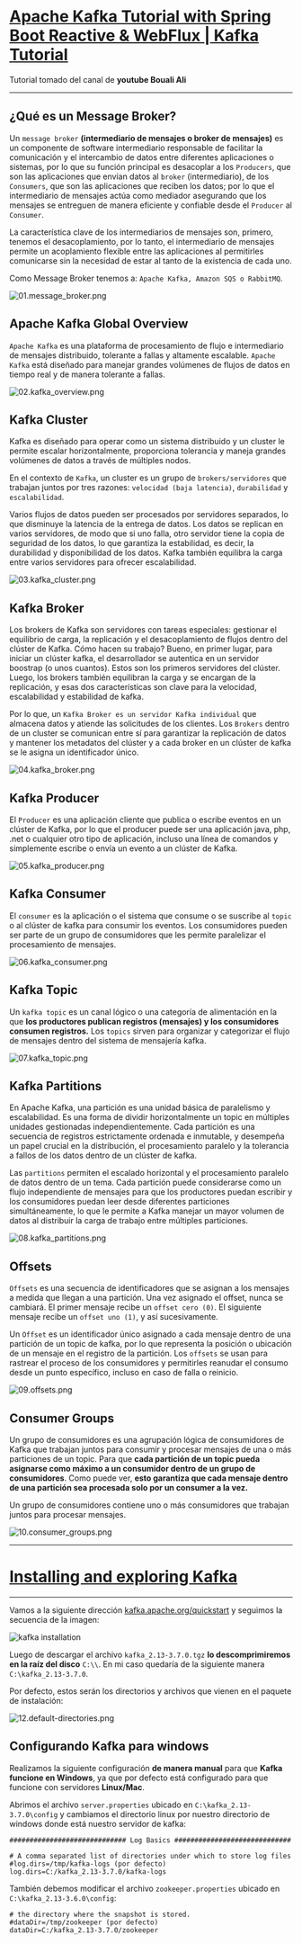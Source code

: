# [Apache Kafka Tutorial with Spring Boot Reactive & WebFlux | Kafka Tutorial](https://www.youtube.com/watch?v=KQDTtvZMS9c)

Tutorial tomado del canal de **youtube Bouali Ali**

---

## ¿Qué es un Message Broker?

Un `message broker` **(intermediario de mensajes o broker de mensajes)** es un componente de software intermediario
responsable de facilitar la comunicación y el intercambio de datos entre diferentes aplicaciones o sistemas, por lo que
su función principal es desacoplar a los `Producers`, que son las aplicaciones que envían datos al `broker`
(intermediario), de los `Consumers`, que son las aplicaciones que reciben los datos; por lo que el intermediario de
mensajes actúa como mediador asegurando que los mensajes se entreguen de manera eficiente y confiable desde
el `Producer` al `Consumer`.

La característica clave de los intermediarios de mensajes son, primero, tenemos el desacoplamiento, por lo tanto, el
intermediario de mensajes permite un acoplamiento flexible entre las aplicaciones al permitirles comunicarse sin la
necesidad de estar al tanto de la existencia de cada uno.

Como Message Broker tenemos a: `Apache Kafka, Amazon SQS o RabbitMQ`.

![01.message_broker.png](assets/01.message_broker.png)

## Apache Kafka Global Overview

`Apache Kafka` es una plataforma de procesamiento de flujo e intermediario de mensajes distribuido, tolerante a fallas y
altamente escalable. `Apache Kafka` está diseñado para manejar grandes volúmenes de flujos de datos en tiempo real y de
manera tolerante a fallas.

![02.kafka_overview.png](assets/02.kafka_overview.png)

## Kafka Cluster

Kafka es diseñado para operar como un sistema distribuido y un cluster le permite escalar horizontalmente, proporciona
tolerancia y maneja grandes volúmenes de datos a través de múltiples nodos.

En el contexto de `Kafka`, un cluster es un grupo de `brokers/servidores` que trabajan juntos por tres
razones: `velocidad (baja latencia)`, `durabilidad` y `escalabilidad`.

Varios flujos de datos pueden ser procesados por servidores separados, lo que disminuye la latencia de la entrega de
datos. Los datos se replican en varios servidores, de modo que si uno falla, otro servidor tiene la copia de seguridad
de los datos, lo que garantiza la estabilidad, es decir, la durabilidad y disponibilidad de los datos. Kafka también
equilibra la carga entre varios servidores para ofrecer escalabilidad.

![03.kafka_cluster.png](assets/03.kafka_cluster.png)

## Kafka Broker

Los brokers de Kafka son servidores con tareas especiales: gestionar el equilibrio de carga, la replicación y el
desacoplamiento de flujos dentro del clúster de Kafka. Cómo hacen su trabajo? Bueno, en primer lugar, para iniciar un
clúster kafka, el desarrollador se autentica en un servidor boostrap (o unos cuantos). Estos son los primeros servidores
del clúster. Luego, los brokers también equilibran la carga y se encargan de la replicación, y esas dos características
son clave para la velocidad, escalabilidad y estabilidad de kafka.

Por lo que, un `Kafka Broker es un servidor Kafka individual` que almacena datos y atiende las solicitudes de los
clientes. Los `Brokers` dentro de un cluster se comunican entre sí para garantizar la replicación de datos y mantener
los metadatos del clúster y a cada broker en un clúster de kafka se le asigna un identificador único.

![04.kafka_broker.png](assets/04.kafka_broker.png)

## Kafka Producer

El `Producer` es una aplicación cliente que publica o escribe eventos en un clúster de Kafka, por lo que el producer
puede ser una aplicación java, php, .net o cualquier otro tipo de aplicación, incluso una línea de comandos y
simplemente escribe o envía un evento a un clúster de Kafka.

![05.kafka_producer.png](assets/05.kafka_producer.png)

## Kafka Consumer

El `consumer` es la aplicación o el sistema que consume o se suscribe al `topic` o al clúster de kafka para consumir los
eventos. Los consumidores pueden ser parte de un grupo de consumidores que les permite paralelizar el procesamiento de
mensajes.

![06.kafka_consumer.png](assets/06.kafka_consumer.png)

## Kafka Topic

Un `kafka topic` es un canal lógico o una categoría de alimentación en la que **los productores publican registros
(mensajes) y los consumidores consumen registros.** Los `topics` sirven para organizar y categorizar el flujo de
mensajes dentro del sistema de mensajería kafka.

![07.kafka_topic.png](assets/07.kafka_topic.png)

## Kafka Partitions

En Apache Kafka, una partición es una unidad básica de paralelismo y escalabilidad. Es una forma de dividir
horizontalmente un topic en múltiples unidades gestionadas independientemente. Cada partición es una secuencia de
registros estrictamente ordenada e inmutable, y desempeña un papel crucial en la distribución, el procesamiento paralelo
y la tolerancia a fallos de los datos dentro de un clúster de kafka.

Las `partitions` permiten el escalado horizontal y el procesamiento paralelo de datos dentro de un tema. Cada partición
puede considerarse como un flujo independiente de mensajes para que los productores puedan escribir y los consumidores
puedan leer desde diferentes particiones simultáneamente, lo que le permite a Kafka manejar un mayor volumen de datos
al distribuir la carga de trabajo entre múltiples particiones.

![08.kafka_partitions.png](assets/08.kafka_partitions.png)

## Offsets

`Offsets` es una secuencia de identificadores que se asignan a los mensajes a medida que llegan a una partición.
Una vez asignado el offset, nunca se cambiará. El primer mensaje recibe un `offset cero (0)`. El siguiente mensaje
recibe un `offset uno (1)`, y así sucesivamente.

Un `Offset` es un identificador único asignado a cada mensaje dentro de una partición de un topic de kafka, por lo que
representa la posición o ubicación de un mensaje en el registro de la partición. Los `offsets` se usan para rastrear
el proceso de los consumidores y permitirles reanudar el consumo desde un punto específico, incluso en caso de falla
o reinicio.

![09.offsets.png](assets/09.offsets.png)

## Consumer Groups

Un grupo de consumidores es una agrupación lógica de consumidores de Kafka que trabajan juntos para consumir y procesar
mensajes de una o más particiones de un topic. Para que **cada partición de un topic pueda asignarse como máximo a un
consumidor dentro de un grupo de consumidores**. Como puede ver, **esto garantiza que cada mensaje dentro de una
partición sea procesada solo por un consumer a la vez.**

Un grupo de consumidores contiene uno o más consumidores que trabajan juntos para procesar mensajes.

![10.consumer_groups.png](assets/10.consumer_groups.png)

---

# [Installing and exploring Kafka](https://kafka.apache.org/quickstart)

---

Vamos a la siguiente dirección [kafka.apache.org/quickstart](https://kafka.apache.org/quickstart) y seguimos la
secuencia de la imagen:

![kafka installation](./assets/11.kafka-installation.png)

Luego de descargar el archivo `kafka_2.13-3.7.0.tgz` **lo descomprimiremos en la raíz del disco** `C:\\`.
En mi caso quedaría de la siguiente manera `C:\kafka_2.13-3.7.0`.

Por defecto, estos serán los directorios y archivos que vienen en el paquete de instalación:

![12.default-directories.png](./assets/12.default-directories.png)

## Configurando Kafka para windows

Realizamos la siguiente configuración **de manera manual** para que **Kafka funcione en Windows**, ya que por defecto
está configurado para que funcione con servidores **Linux/Mac**.

Abrimos el archivo `server.properties` ubicado en `C:\kafka_2.13-3.7.0\config` y cambiamos el directorio linux por
nuestro directorio de windows donde está nuestro servidor de kafka:

````properties
############################# Log Basics #############################

# A comma separated list of directories under which to store log files
#log.dirs=/tmp/kafka-logs (por defecto)
log.dirs=C:/kafka_2.13-3.7.0/kafka-logs
````

También debemos modificar el archivo `zookeeper.properties` ubicado en `C:\kafka_2.13-3.6.0\config`:

````properties
# the directory where the snapshot is stored.
#dataDir=/tmp/zookeeper (por defecto)
dataDir=C:/kafka_2.13-3.7.0/zookeeper
````
